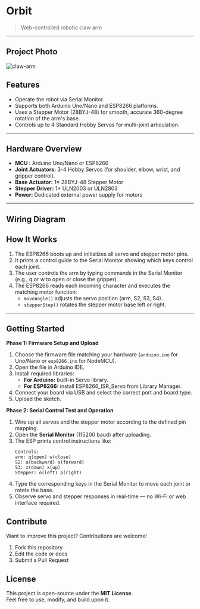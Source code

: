 # Orbit
> Web-controlled robotic claw arm

---

## Project Photo
![claw-arm](https://github.com/user-attachments/assets/be2d33bb-eace-4dfe-882b-94cf22f86a6f)


## Features
- Operate the robot via Serial Monitor.
- Supports both Arduino Uno/Nano and ESP8266 platforms.
- Uses a Stepper Motor (28BYJ-48) for smooth, accurate 360-degree rotation of the arm's base.
- Controls up to 4 Standard Hobby Servos for multi-joint articulation.

---

## Hardware Overview
- **MCU :** Arduino Uno/Nano or ESP8266
- **Joint Actuators:** 3-4 Hobby Servos (for shoulder, elbow, wrist, and gripper control).
- **Base Actuator:** 1× 28BYJ-48 Stepper Motor
- **Stepper Driver:** 1× ULN2003 or ULN2803
- **Power:** Dedicated external power supply for motors

---

## Wiring Diagram

## How It Works
1. The ESP8266 boots up and initializes all servo and stepper motor pins.
2. It prints a control guide to the Serial Monitor showing which keys control each joint.
3. The user controls the arm by typing commands in the Serial Monitor (e.g., q or w to open or close the gripper).
4. The ESP8266 reads each incoming character and executes the matching motor function:
    - `moveAngle()` adjusts the servo position (arm, S2, S3, S4).
    - `stepperStep()` rotates the stepper motor base left or right.

---

## Getting Started
**Phase 1: Firmware Setup and Upload**
1. Choose the firmware file matching your hardware (`arduino.ino` for Uno/Nano or `esp8266.ino` for NodeMCU).
2. Open the file in Arduino IDE.
3. Install required libraries:
    - **For Arduino:** built-in Servo library.
    - **For ESP8266:** install ESP8266_ISR_Servo from Library Manager.
4. Connect your board via USB and select the correct port and board type.
5. Upload the sketch.

**Phase 2: Serial Control Test and Operation**
1. Wire up all servos and the stepper motor according to the defined pin mapping.
2. Open the **Serial Monitor** (115200 baud) after uploading.
3. The ESP prints control instructions like:
    ```
    Controls: 
    arm: q(open) w(close) 
    S2: a(backward) s(forward) 
    S3: z(down) x(up) 
    Stepper: o(left) p(right)
    ```
4. Type the corresponding keys in the Serial Monitor to move each joint or rotate the base.
5. Observe servo and stepper responses in real-time — no Wi-Fi or web interface required.

## Contribute
Want to improve this project? Contributions are welcome!

1. Fork this repository
2. Edit the code or docs
3. Submit a Pull Request

## License
This project is open-source under the **MIT License**.  
Feel free to use, modify, and build upon it.
